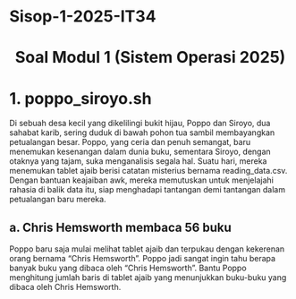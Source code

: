 # Sisop-1-2025-IT34

<div align=center>

# Soal Modul 1 (Sistem Operasi 2025)

</div>

# 1. poppo_siroyo.sh
Di sebuah desa kecil yang dikelilingi bukit hijau, Poppo dan Siroyo, dua sahabat karib, sering duduk di bawah pohon tua sambil membayangkan petualangan besar. Poppo, yang ceria dan penuh semangat, baru menemukan kesenangan dalam dunia buku, sementara Siroyo, dengan otaknya yang tajam, suka menganalisis segala hal. Suatu hari, mereka menemukan tablet ajaib berisi catatan misterius bernama reading_data.csv. Dengan bantuan keajaiban awk, mereka memutuskan untuk menjelajahi rahasia di balik data itu, siap menghadapi tantangan demi tantangan dalam petualangan baru mereka.
## a. Chris Hemsworth membaca 56 buku
Poppo baru saja mulai melihat tablet ajaib dan terpukau dengan kekerenan orang bernama “Chris Hemsworth”. Poppo jadi sangat ingin tahu berapa banyak buku yang dibaca oleh “Chris Hemsworth”. Bantu Poppo menghitung jumlah baris di tablet ajaib yang menunjukkan buku-buku yang dibaca oleh Chris Hemsworth.
